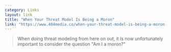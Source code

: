 ```yaml
---
category: Links
layout: link
title: "When Your Threat Model Is Being a Moron"
link: "https://www.404media.co/when-your-threat-model-is-being-a-moron-signal/"
---
```


> When doing threat modeling from here on out, it is now unfortunately
> important to consider the question "Am I a moron?"
